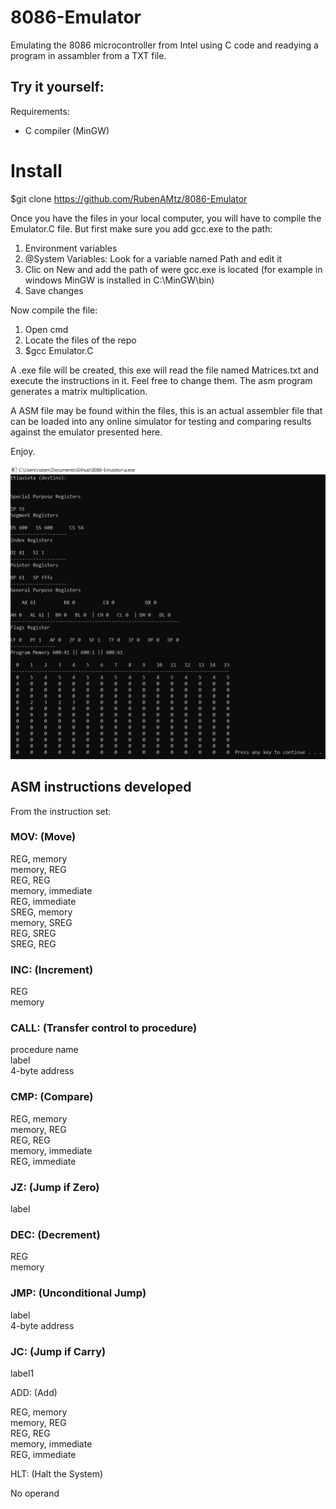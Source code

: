 # 8086-Emulator

Emulating the 8086 microcontroller from Intel using C code and readying a program in assambler from a TXT file.

## Try it yourself:

Requirements:
- C compiler (MinGW)

# Install

$git clone https://github.com/RubenAMtz/8086-Emulator

Once you have the files in your local computer, you will have to compile the Emulator.C file. But first make sure you add gcc.exe to the path:
1. Environment variables
2. @System Variables: Look for a variable named Path and edit it
3. Clic on New and add the path of were gcc.exe is located (for example in windows MinGW is installed in C:\MinGW\bin)
4. Save changes

Now compile the file:

1. Open cmd
2. Locate the files of the repo
3. $gcc Emulator.C

A .exe file will be created, this exe will read the file named Matrices.txt and execute the instructions in it. Feel free to change them. The asm program generates a matrix multiplication.

A ASM file may be found within the files, this is an actual assembler file that can be loaded into any online simulator for testing and comparing results against the emulator presented here.

Enjoy.

![alt text](https://github.com/RubenAMtz/8086-Emulator/blob/master/Capture.PNG "Logo Title Text 1")

## ASM instructions developed

From the instruction set:

### MOV: (Move)  

REG, memory  
memory, REG  
REG, REG   
memory, immediate<br>
REG, immediate<br>
SREG, memory<br>
memory, SREG<br>
REG, SREG<br>
SREG, REG<br>

### INC: (Increment)  

REG  
memory  

### CALL: (Transfer control to procedure)  

procedure name  
label  
4-byte address  

### CMP: (Compare)  

REG, memory  
memory, REG  
REG, REG  
memory, immediate  
REG, immediate  

### JZ: (Jump if Zero)  

label  

### DEC: (Decrement)  

REG  
memory  

### JMP: (Unconditional Jump)  

label  
4-byte address  

### JC: (Jump if Carry)  

label1  

ADD: (Add)  

REG, memory  
memory, REG  
REG, REG  
memory, immediate  
REG, immediate  

HLT: (Halt the System)  

No operand  

